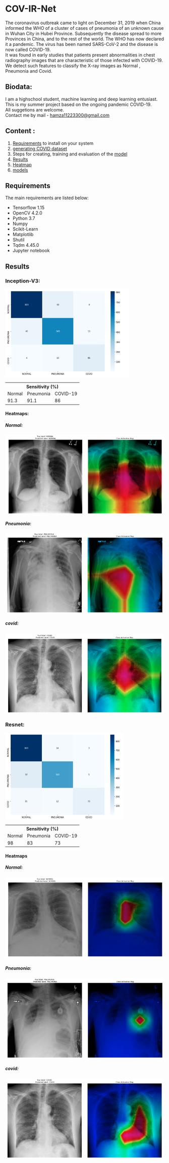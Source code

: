 # COV-IR-Net
The coronavirus outbreak came to light on December 31, 2019 when China informed the WHO of a cluster of cases of pneumonia of an unknown cause in Wuhan City in Hubei Province. Subsequently the disease spread to more Provinces in China, and to the rest of the world. The WHO has now declared it a pandemic. The virus has been named SARS-CoV-2 and the disease is now called COVID-19. \
It was found in early studies that patients present abnormalities in chest radiography images that are characteristic of those infected with COVID-19. We detect such features to classify the X-ray images as Normal , Pneumonia and Covid.

## Biodata:
I am a highschool student, machine learning and deep learning entusiast.
This is my summer project based on the ongoing pandemic COVID-19.\
All suggetions are welcome. \
Contact me by mail - hamza11223300@gmail.com

## Content :
1. [Requirements](#requirements) to install on your system
2. [generating COVID dataset](instructions/DataProcessing.md)
3. Steps for creating, training and evaluation of the [model](instructions/ModelPreparation.md)
4. [Results](#results)
5. [Heatmap](Codes/heatmap_Github.ipynb)
6. [models](instructions/models.md)

## Requirements

The main requirements are listed below:

* Tensorflow 1.15
* OpenCV 4.2.0
* Python 3.7
* Numpy
* Scikit-Learn
* Matplotlib
* Shutil
* Tqdm 4.45.0 
* Jupyter notebook

## Results

### Inception-V3:
![inception](images/inception_ConfusionMatrix.png)

<div class="tg-wrap"><table class="tg">
  <tr>
    <th class="tg-7btt" colspan="3">Sensitivity (%)</th>
  </tr>
  <tr>
    <td class="tg-7btt">Normal</td>
    <td class="tg-7btt">Pneumonia</td>
    <td class="tg-7btt">COVID-19</td>
  </tr>
  <tr>
    <td class="tg-c3ow">91.3</td>
    <td class="tg-c3ow">91.1</td>
    <td class="tg-c3ow">86</td>
  </tr>
</table></div>

#### Heatmaps:
##### Normal:
![inception_normal](images/inception_normal.png)
##### Pneumonia:
![inception_pneumonia](images/inception_pneumonia.png)
##### covid:
![inception_covid](images/inception_covid.png)



### Resnet:
![resnet](images/resnet_ConfusionMatrix.png)


<div class="tg-wrap"><table class="tg">
  <tr>
    <th class="tg-7btt" colspan="3">Sensitivity (%)</th>
  </tr>
  <tr>
    <td class="tg-7btt">Normal</td>
    <td class="tg-7btt">Pneumonia</td>
    <td class="tg-7btt">COVID-19</td>
  </tr>
  <tr>
    <td class="tg-c3ow">98</td>
    <td class="tg-c3ow">83</td>
    <td class="tg-c3ow">73</td>
  </tr>
</table></div>

#### Heatmaps
##### Normal:
![resnet_normal](images/resnet_normal.png)
##### Pneumonia:
![resnet_pneumonia](images/resnet_pneumonia.png)
##### covid:
![resnet_covid](images/resnet_covid.png)
